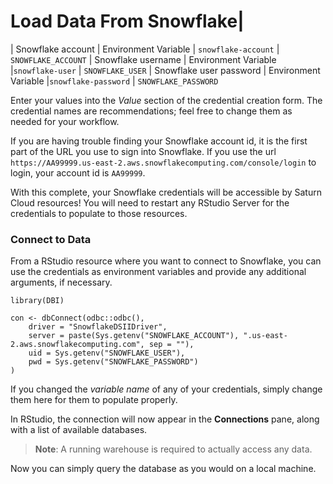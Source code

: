 # Load Data From Snowflake|
| Snowflake account   | Environment Variable  | `snowflake-account` | `SNOWFLAKE_ACCOUNT` 
| Snowflake username | Environment Variable  |`snowflake-user`  | `SNOWFLAKE_USER`
| Snowflake user password  | Environment Variable  |`snowflake-password`  | `SNOWFLAKE_PASSWORD`

Enter your values into the *Value* section of the credential creation form. The credential names are recommendations; feel free to change them as needed for your workflow.

If you are having trouble finding your Snowflake account id, it is the first part of the URL you use to sign into Snowflake. If you use the url `https://AA99999.us-east-2.aws.snowflakecomputing.com/console/login` to login, your account id is `AA99999`.

With this complete, your Snowflake credentials will be accessible by Saturn Cloud resources! You will need to restart any RStudio Server for the credentials to populate to those resources.

### Connect to Data

From a RStudio resource where you want to connect to Snowflake, you can use the credentials as environment variables and provide any additional arguments, if necessary.


```{r}
library(DBI)

con <- dbConnect(odbc::odbc(),
    driver = "SnowflakeDSIIDriver",
    server = paste(Sys.getenv("SNOWFLAKE_ACCOUNT"), ".us-east-2.aws.snowflakecomputing.com", sep = ""),
    uid = Sys.getenv("SNOWFLAKE_USER"),
    pwd = Sys.getenv("SNOWFLAKE_PASSWORD")
)
```

If you changed the *variable name* of any of your credentials, simply change them here for them to populate properly.

In RStudio, the connection will now appear in the **Connections** pane, along with a list of available databases.

> **Note**: A running warehouse is required to actually access any data.

Now you can simply query the database as you would on a local machine.
